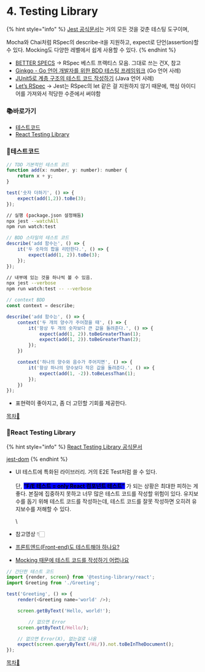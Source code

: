 # 4. Testing Library

{% hint style="info" %}
[Jest 공식문서](https://jestjs.io/)는 거의 모든 것을 갖춘 테스팅 도구이며,

Mocha와 Chai처럼 RSpec의 describe-it을 지원하고, expect로 단언(assertion)할 수 있다. Mocking도 다양한 레벨에서 쉽게 사용할 수 있다.
{% endhint %}

* [BETTER SPECS](https://www.betterspecs.org/) → RSpec 베스트 프랙티스 모음. 그대로 쓰는 건X, 참고
* [Ginkgo - Go 언어 개발자를 위한 BDD 테스팅 프레임워크](https://youtu.be/gfTsSBRvdqI) (Go 언어 사례)
* [JUnit5로 계층 구조의 테스트 코드 작성하기](https://johngrib.github.io/wiki/junit5-nested/) (Java 언어 사례)
* [Let’s RSpec](https://github.com/ahastudio/til/blob/main/ruby/20161206-rspec-let.md) → Jest는 RSpec의 let 같은 걸 지원하지 않기 때문에, 핵심 아이디어를 가져와서 적당한 수준에서 써야함

### 📚바로가기

* [테스트코드](4.-testing-library#undefined-1)
* [React Testing Library](4.-testing-library#undefined-2)

### 📍테스트코드

```javascript
// TDD 기본적인 테스트 코드 
function add(x: number, y: number): number {
    return x + y;
}

test('숫자 더하기', () => {
    expect(add(1,2)).toBe(3);
});
```

```bash
// 실행 (package.json 설정해둠)
npx jest --watchAll 
npm run watch:test
```

```javascript
// BDD 스타일의 테스트 코드
describe('add 함수는', () => {
    it('두 숫자의 합을 리턴한다.', () => {
        expect(add(1, 2)).toBe(3);
    });
});
```

```bash
// 내부에 있는 것을 하나씩 볼 수 있음.
npx jest --verbose
npm run watch:test -- --verbose
```

```javascript
// context BDD
const context = describe;

describe('add 함수는', () => {
	context('두 개의 양수가 주어졌을 때', () => {
		it('항상 두 개의 숫자보다 큰 값을 돌려준다.', () => {
			expect(add(1, 2)).toBeGreaterThan(1);
			expect(add(1, 2)).toBeGreaterThan(2);
		});
	})

	context('하나의 양수와 음수가 주어지면', () => {
		it('항상 하나의 양수보다 작은 값을 돌려준다.', () => {
			expect(add(1, -2)).toBeLessThan(1);
		});
	})
});
```

* 표현력이 좋아지고, 좀 더 고민할 기회를 제공한다.

[목차🔺](4.-testing-library.md#undefined)

### 📍React Testing Library

{% hint style="info" %}
[React Testing Library 공식문서](https://testing-library.com/docs/react-testing-library/intro/)

[jest-dom](https://testing-library.com/docs/ecosystem-jest-dom/)
{% endhint %}

*   UI 테스트에 특화된 라이브러리. 거의 E2E Test처럼 쓸 수 있다.\
    \
    단, <mark style="background-color:blue;">**“F/E 테스트 = only React 컴포넌트 테스트”**</mark> <mark style="background-color:blue;"></mark><mark style="background-color:blue;"></mark> 가 되는 상황은 최대한 피하는 게 좋다. 본질에 집중하지 못하고 너무 많은 테스트 코드를 작성할 위험이 있다. 유지보수를 돕기 위해 테스트 코드를 작성하는데, 테스트 코드를 잘못 작성하면 오히려 유지보수를 저해할 수 있다.

    \

* 참고영상 👇🏻
* [프론트엔드(Front-end)도 테스트해야 하나요?](https://www.youtube.com/watch?v=-kUmsKRmOnA)
* [Mocking 때문에 테스트 코드를 작성하기 어렵나요](https://www.youtube.com/watch?v=RoQtNLl-Wko)

```javascript
// 간단한 테스트 코드
import {render, screen} from '@testing-library/react';
import Greeting from './Greeting';

test('Greeting', () => {
	render(<Greeting name='world' />);

	screen.getByText('Hello, world!');

    	// 없으면 Error
	screen.getByText(/Hello/);

	// 없으면 Error(X), 없는걸로 나옴
	expect(screen.queryByText(/Hi/)).not.toBeInTheDocument();
});
```

[목차🔺](4.-testing-library.md#undefined)
